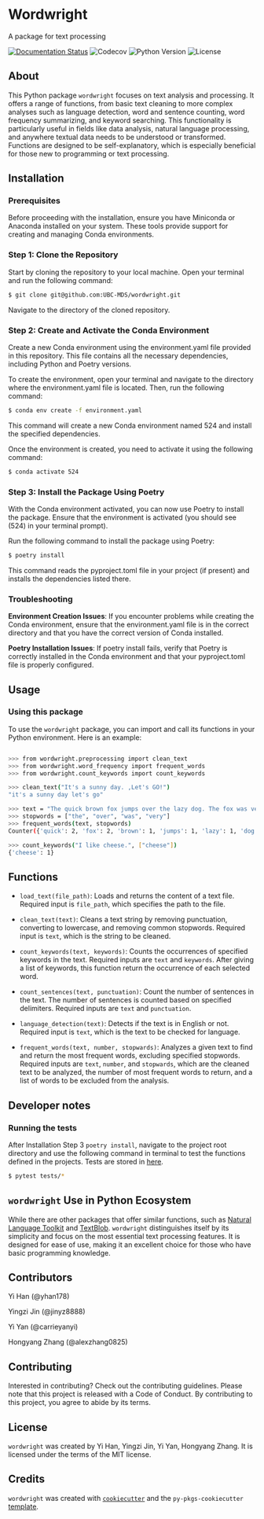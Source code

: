 # Wordwright

A package for text processing

[![Documentation Status](https://readthedocs.org/projects/wordwright/badge/?version=latest)](https://wordwright.readthedocs.io/en/latest/?badge=latest)
![Codecov](https://img.shields.io/codecov/c/github/UBC-MDS/wordwright)
![Python Version](https://img.shields.io/badge/python-3.9.0-blue)
![License](https://img.shields.io/github/license/UBC-MDS/wordwright)

   
## About

This Python package `wordwright` focuses on text analysis and processing. It offers a range of functions, from basic text cleaning to more complex analyses such as language detection, word and sentence counting, word frequency summarizing, and keyword searching. This functionality is particularly useful in fields like data analysis, natural language processing, and anywhere textual data needs to be understood or transformed. Functions are designed to be self-explanatory, which is especially beneficial for those new to programming or text processing.

## Installation

### Prerequisites

Before proceeding with the installation, ensure you have Miniconda or Anaconda installed on your system. These tools provide support for creating and managing Conda environments.

### Step 1: Clone the Repository

Start by cloning the repository to your local machine. Open your terminal and run the following command:

``` bash
$ git clone git@github.com:UBC-MDS/wordwright.git
```

Navigate to the directory of the cloned repository.

### Step 2: Create and Activate the Conda Environment

Create a new Conda environment using the environment.yaml file provided in this repository. This file contains all the necessary dependencies, including Python and Poetry versions.

To create the environment, open your terminal and navigate to the directory where the environment.yaml file is located. Then, run the following command:

``` bash
$ conda env create -f environment.yaml
```

This command will create a new Conda environment named 524 and install the specified dependencies.

Once the environment is created, you need to activate it using the following command:

``` bash
$ conda activate 524
```

### Step 3: Install the Package Using Poetry

With the Conda environment activated, you can now use Poetry to install the package. Ensure that the environment is activated (you should see (524) in your terminal prompt).

Run the following command to install the package using Poetry:

``` bash
$ poetry install
```

This command reads the pyproject.toml file in your project (if present) and installs the dependencies listed there.

### Troubleshooting

**Environment Creation Issues**: If you encounter problems while creating the Conda environment, ensure that the environment.yaml file is in the correct directory and that you have the correct version of Conda installed.

**Poetry Installation Issues**: If poetry install fails, verify that Poetry is correctly installed in the Conda environment and that your pyproject.toml file is properly configured.

## Usage

### Using this package

To use the `wordwright` package, you can import and call its functions in your Python environment.
Here is an example:

``` bash

>>> from wordwright.preprocessing import clean_text
>>> from wordwright.word_frequency import frequent_words
>>> from wordwright.count_keywords import count_keywords

>>> clean_text("It's a sunny day. ,Let's GO!")
"it's a sunny day let's go"

>>> text = "The quick brown fox jumps over the lazy dog. The fox was very quick."
>>> stopwords = ["the", "over", "was", "very"]
>>> frequent_words(text, stopwords)
Counter({'quick': 2, 'fox': 2, 'brown': 1, 'jumps': 1, 'lazy': 1, 'dog': 1})

>>> count_keywords("I like cheese.", ["cheese"])
{'cheese': 1}

```

## Functions

-   `load_text(file_path)`: Loads and returns the content of a text file. Required input is `file_path`, which specifies the path to the file.

-   `clean_text(text)`: Cleans a text string by removing punctuation, converting to lowercase, and removing common stopwords. Required input is `text`, which is the string to be cleaned.

-   `count_keywords(text, keywords)`: Counts the occurrences of specified keywords in the text. Required inputs are `text` and `keywords`. After giving a list of keywords, this function return the occurrence of each selected word.

-   `count_sentences(text, punctuation)`: Count the number of sentences in the text. The number of sentences is counted based on specified delimiters. Required inputs are `text` and `punctuation`.

-   `language_detection(text)`: Detects if the text is in English or not. Required input is `text`, which is the text to be checked for language.

-   `frequent_words(text, number, stopwards)`: Analyzes a given text to find and return the most frequent words, excluding specified stopwords. Required inputs are `text`, `number`, and `stopwards`, which are the cleaned text to be analyzed, the number of most frequent words to return, and a list of words to be excluded from the analysis.

## Developer notes

### Running the tests

After Installation Step 3 `poetry install`, navigate to the project root directory and use the following command in terminal to test the functions defined in the projects. Tests are stored in [here](https://github.com/UBC-MDS/wordwright/tree/main/tests).

``` bash
$ pytest tests/*
```

## `wordwright` Use in Python Ecosystem

While there are other packages that offer similar functions, such as [Natural Language Toolkit](https://www.nltk.org/) and [TextBlob](https://textblob.readthedocs.io/en/dev/). `wordwright` distinguishes itself by its simplicity and focus on the most essential text processing features. It is designed for ease of use, making it an excellent choice for those who have basic programming knowledge.

## Contributors

Yi Han (@yhan178)

Yingzi Jin (@jinyz8888)

Yi Yan (@carrieyanyi)

Hongyang Zhang (@alexzhang0825)

## Contributing

Interested in contributing? Check out the contributing guidelines. Please note that this project is released with a Code of Conduct. By contributing to this project, you agree to abide by its terms.

## License

`wordwright` was created by Yi Han, Yingzi Jin, Yi Yan, Hongyang Zhang. It is licensed under the terms of the MIT license.

## Credits

`wordwright` was created with [`cookiecutter`](https://cookiecutter.readthedocs.io/en/latest/) and the `py-pkgs-cookiecutter` [template](https://github.com/py-pkgs/py-pkgs-cookiecutter).
